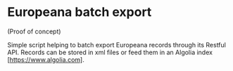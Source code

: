 # Europeana batch export

(Proof of concept)

Simple script helping to batch export Europeana records through its Restful API.
Records can be stored in xml files or feed them in an Algolia index [https://www.algolia.com].
